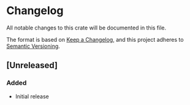 # Changelog

All notable changes to this crate will be documented in this file.

The format is based on [Keep a Changelog],
and this project adheres to [Semantic Versioning].

[Keep a Changelog]:https://keepachangelog.com/en/1.1.0/
[Semantic Versioning]:https://semver.org/spec/v2.0

## [Unreleased]

### Added

- Initial release
